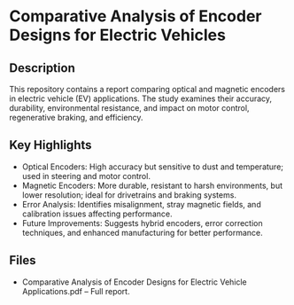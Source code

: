 # Comparative Analysis of Encoder Designs for Electric Vehicles

## Description
This repository contains a report comparing optical and magnetic encoders in electric vehicle (EV) applications. The study examines their accuracy, durability, environmental resistance, and impact on motor control, regenerative braking, and efficiency.

## Key Highlights
- Optical Encoders: High accuracy but sensitive to dust and temperature; used in steering and motor control.
- Magnetic Encoders: More durable, resistant to harsh environments, but lower resolution; ideal for drivetrains and braking systems.
- Error Analysis: Identifies misalignment, stray magnetic fields, and calibration issues affecting performance.
- Future Improvements: Suggests hybrid encoders, error correction techniques, and enhanced manufacturing for better performance.

## Files
- Comparative Analysis of Encoder Designs for Electric Vehicle Applications.pdf – Full report.
